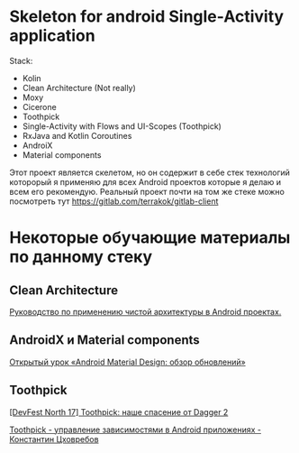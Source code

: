 # Skeleton for android Single-Activity application
 
 Stack:
  * Kolin
  * Clean Architecture (Not really) 
  * Moxy 
  * Cicerone 
  * Toothpick
  * Single-Activity with Flows and UI-Scopes (Toothpick) 
  * RxJava and Kotlin Coroutines
  * AndroiX
  * Material components

Этот проект является скелетом, но он содержит в себе стек технологий которорый я применяю для всех Android проектов которые я делаю и всем его рекомендую. Реальный проект почти на том же стеке можно посмотреть тут https://gitlab.com/terrakok/gitlab-client


# Некоторые обучающие материалы по данному стеку

## Clean Architecture
 [Руководство по применению чистой архитектуры в Android проектах.](https://github.com/AndroidArchitecture/AndroidArchitectureBook)

## AndroidX и Material components 
  [Открытый урок «Android Material Design: обзор обновлений»](https://youtu.be/ZnFR-6UqURQ)

## Toothpick 
  [[DevFest North 17] Toothpick: наше спасение от Dagger 2](https://youtu.be/t55nFVurCHw?list=PLeZ3KS_DJiKeWAviqvSzC4qCFUtrWTbO4)
  
  [Toothpick - управление зависимостями в Android приложениях - Константин Цховребов](https://youtu.be/EOFrA-MHbjU?list=PLeZ3KS_DJiKeWAviqvSzC4qCFUtrWTbO4)
  
 
